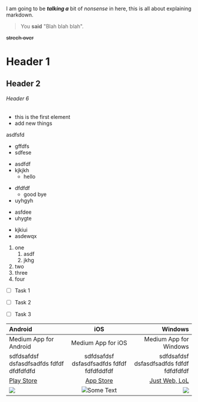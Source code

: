 I am going to be __*talking a*__ bit of *nonsense* in here, this is all about explaining markdown.

> You **said** "Blah blah blah".

~~strech over~~

# Header 1

## Header 2

###### Header 6

- this is the first element
- add new things

asdfsfd

+ gffdfs
+ sdfese

- asdfdf
- kjkjkh
   - hello
* dfdfdf
   + good bye
* uyhgyh
+ asfdee
+ uhygte
- kjkiui
- asdewqx

1. one
   1. asdf
   2. jkhg
2. two
3. three
3245. four

- [ ] Task 1
+ [ ] Task 2
* [ ] Task 3

Android | iOS | Windows
:------- | :----: | ---:
Medium App for Android | Medium App for iOS | Medium App for Windows
sdfdsafdsf dsfasdfsadfds fdfdf dfdfdfdfd | sdfdsafdsf dsfasdfsadfds fdfdf fdfdfddfdf | sdfdsafdsf dsfasdfsadfds fdfdf fdfdfdfdf
[Play Store](https://play.google.com/store/apps/details?id=com.medium.reader) | [App Store](https://apps.apple.com/us/app/medium/id828256236) | [Just Web, LoL](https://medium.com)
![](https://cnet4.cbsistatic.com/img/QJcTT2ab-sYWwOGrxJc0MXSt3UI=/2011/10/27/a66dfbb7-fdc7-11e2-8c7c-d4ae52e62bcc/android-wallpaper5_2560x1600_1.jpg) | ![](https://png.icons8.com/ios/1600/007AFF/ios-logo "Some Text") | ![](http://www.andrewkeir.com/wp-content/uploads/windows-8-logo-excerpt.jpg)
